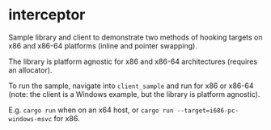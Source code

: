 # interceptor

Sample library and client to demonstrate two methods of hooking targets on x86 and x86-64 platforms (inline and pointer swapping).

The library is platform agnostic for x86 and x86-64 architectures (requires an allocator).

To run the sample, navigate into `client_sample` and run for x86 or x86-64 (note: the client is a Windows example, but the library is platform agnostic).

E.g. `cargo run` when on an x64 host, or `cargo run --target=i686-pc-windows-msvc` for x86.
